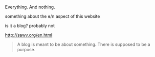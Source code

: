 Everything. And nothing.

something about the e/n aspect of this website

is it a blog? probably not

http://sawv.org/en.html

> A blog is meant to be about something. There is supposed to be a purpose.
